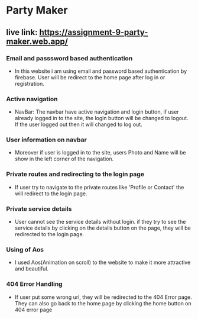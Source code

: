 # Party Maker
## live link: https://assignment-9-party-maker.web.app/

### Email and passsword based authentication
- In this website i am using email and password based authentication by firebase. User will be redirect to the home page after log in or registration.
### Active navigation
- NavBar: The navbar have active navigation and login button, if user already logged in to the site, the login button will be changed to logout. If the user logged out then it will changed to log out.

### User information on navbar
- Moreover if user is logged in to the site, users Photo and Name will be show in the left corner of the navigation.

### Private routes and redirecting to the login page
- If user try to navigate to the private routes like 'Profile or Contact' the will redirect to the login page.

### Private service details
- User cannot see the service details without login. if they try to see the service details by clicking on the details button on the page, they will be redirected to the login page.

### Using of Aos
- I used Aos(Animation on scroll) to the website to make it more attractive and beautiful.

### 404 Error Handling
- If user put some wrong url, they will be redirected to the 404 Error page. They can also go back to the home page by clicking the home button on 404 error page
